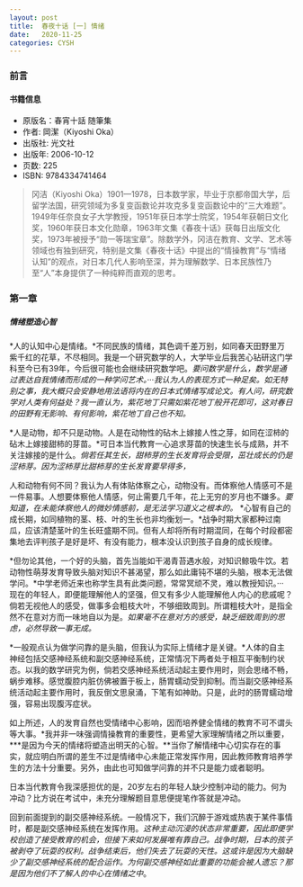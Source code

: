 ```yaml
---
layout: post
title:  春夜十话 [一] 情绪
date:   2020-11-25
categories: CYSH
---
```

### 前言

#### 书籍信息

- 原版名：春宵十話 随筆集
- 作者: 岡潔（Kiyoshi Oka）
- 出版社: 光文社
- 出版年: 2006-10-12
- 页数: 225
- ISBN: 9784334741464

>冈洁（Kiyoshi Oka）1901—1978，日本数学家，毕业于京都帝国大学，后留学法国，研究领域为多复变函数论并攻克多复变函数论中的“三大难题”。1949年任奈良女子大学教授，1951年获日本学士院奖，1954年获朝日文化奖，1960年获日本文化勋章，1963年文集《春夜十话》获每日出版文化奖，1973年被授予“勋一等瑞宝章”。除数学外，冈洁在教育、文学、艺术等领域也有独到研究，特别是文集《春夜十话》中提出的“情操教育”与“情绪认知”的观点，对日本几代人影响至深，并为理解数学、日本民族性乃至“人”本身提供了一种纯粹而直观的思考。

### 第一章

##### 情绪塑造心智

*人的认知中心是情绪。*不同民族的情绪，其色调千差万别，如同春天田野里万紫千红的花草，不尽相同。我是一个研究数学的人，大学毕业后我苦心钻研这门学科至今已有39年，今后很可能也会继续研究数学吧。*要问数学是什么，数学是通过表达自我情绪而形成的一种学问艺术。*···*我认为人的表现方式一种足矣。如无特别之事，我大概只会安静地用法语将内在的日本式情绪写成论文。有人问，研究数学对人类有何益处？我一直认为，紫花地丁只需如紫花地丁般开花即可，这对春日的田野有无影响、有何影响，紫花地丁自己也不知。*

*人是动物，却不只是动物。人是在动物性的砧木上嫁接人性之芽，如同在涩柿的砧木上嫁接甜柿的芽苗。*可日本当代教育一心追求芽苗的快速生长与成熟，并不关注嫁接的是什么。*倘若任其生长，甜柿芽的生长发育将会受限，茁壮成长的仍是涩柿芽。因为涩柿芽比甜柿芽的生长发育要早得多，*

人和动物有何不同？我认为人有体贴体察之心，动物没有。而体察他人情感可不是一件易事。人想要体察他人情感，何止需要几千年，花上无穷的岁月也不嫌多。*要知道，在未能体察他人的微妙情感前，是无法学习道义之根本的。* *心智有自己的成长期，如同植物的茎、枝、叶的生长也非均衡划一。*战争时期大家都种过南瓜，应该清楚茎叶的生长旺盛期不同。但有人却将所有时期混同，在每个时段都密集地去评判孩子是好是坏、有没有能力，根本没认识到孩子自身的成长规律。

*但勿论其他，一个好的头脑，首先当能如干渴青苔遇水般，对知识鲸吸牛饮。若动物性萌芽发育导致头脑对知识不甚渴望，那么如此庸钝不堪的头脑，根本无法做学问。*中学老师近来也称学生具有此类问题，常常冥顽不灵，难以教授知识。··· 现在的年轻人，即便能理解他人的坚强，但又有多少人能理解他人内心的悲戚呢？倘若无视他人的感受，做事多会粗枝大叶，不够细致周到。所谓粗枝大叶，是指全然不在意对方而一味地自以为是。*如果毫不在意对方的感受，缺乏细致周到的思虑，必然导致一事无成。*

*一般观点认为做学问靠的是头脑，但我认为实际上情绪才是关键。*人体的自主神经包括交感神经系统和副交感神经系统，正常情况下两者处于相互平衡制约状态。以我的数学研究为例，倘若交感神经系统活动起主要作用时，则会思绪不畅，蜗步难移。感觉腹腔内脏仿佛被置于板上，肠胃蠕动受到抑制。而当副交感神经系统活动起主要作用时，我反倒文思泉涌，下笔有如神助。只是，此时的肠胃蠕动增强，容易出现腹泻症状。

如上所述，人的发育自然也受情绪中心影响，因而培养健全情绪的教育不可不谓头等大事。*我并非一味强调情操教育的重要性，更希望大家理解情绪之所以重要，***是因为今天的情绪将塑造出明天的心智。**当你了解情绪中心切实存在的事实，就应明白所谓的差生不过是情绪中心未能正常发挥作用，因此教师教育培养学生的方法十分重要。另外，由此也可知做学问靠的并不只是能力或者聪明。

日本当代教育令我深感担优的是，20岁左右的年轻人缺少控制冲动的能力。何为冲动？比方说在考试中，未充分理解题目意思便提笔作答就是冲动。

回到前面提到的副交感神经系统。一般情况下，我们沉醉于游戏或热衷于某件事情时，都是副交感神经系统在发挥作用。*这种主动沉浸的状态非常重要，因此即便学校创造了接受教育的机会，但接下来如何发展唯有靠自己。*战争时期，日本的孩子被剥夺了玩耍的权利。战争结束后，他们失去了玩耍的天性。这或许是因为大脑缺少了副交感神经系统的配合运作。为何副交感神经如此重要的功能会被人遗忘？那是因为他们不了解*人的中心在情绪之中*。